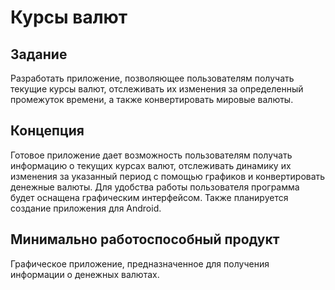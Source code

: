 # Курсы валют
## Задание
Разработать приложение, позволяющее пользователям получать текущие курсы валют, отслеживать их изменения за определенный промежуток времени, а также конвертировать мировые валюты.

## Концепция
Готовое приложение дает возможность пользователям получать информацию о текущих курсах валют, отслеживать динамику их изменения за указанный период с помощью графиков и конвертировать денежные валюты. Для удобства работы пользователя программа будет оснащена графическим интерфейсом. Также планируется создание приложения для Android.    

## Минимально работоспособный продукт
Графическое приложение, предназначенное для получения информации о денежных валютах. 
